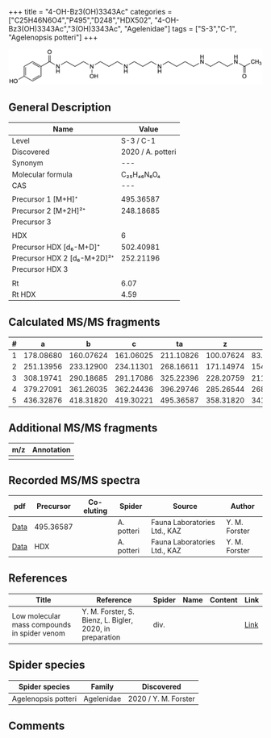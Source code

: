 +++
title = "4-OH-Bz3(OH)3343Ac"
categories = ["C25H46N6O4","P495","D248","HDX502",
"4-OH-Bz3(OH)3343Ac","3(OH)3343Ac",
"Agelenidae"]
tags = ["S-3","C-1",
"Agelenopsis potteri"]
+++

![](/img/4-OH-Bz3(OH)3343Ac.png)

## General Description

| Name                       | Value              |
|----------------------------|--------------------|
| Level                      | S-3 / C-1          |
| Discovered                 | 2020 / A. potteri  |
| Synonym                    | ---                |
| Molecular formula          | C₂₅H₄₆N₆O₄         |
| CAS                        | ---                |
|                            |                    |
| Precursor 1 [M+H]⁺         | 495.36587                   |
| Precursor 2 [M+2H]²⁺       | 248.18685                   |
| Precursor 3                |                    |
|                            |                    |
| HDX                        | 6                   |
| Precursor HDX   [d₆-M+D]⁺   | 502.40981                   |
| Precursor HDX 2 [d₆-M+2D]²⁺ | 252.21196                   |
| Precursor HDX 3            |                    |
|                            |                    |
| Rt                         | 6.07                   |
| Rt HDX                     | 4.59                   |

## Calculated MS/MS fragments

| # | a         | b         | c         | ta        | z         | y         | tz        |
|---|-----------|-----------|-----------|-----------|-----------|-----------|-----------|
| 1 | 178.08680 | 160.07624 | 161.06025 | 211.10826 | 100.07624 | 83.04969 | 117.10279 |
| 2 | 251.13956 | 233.12900 | 234.11301 | 268.16611 | 171.14974 | 154.12319 | 188.17629 |
| 3 | 308.19741 | 290.18685 | 291.17086 | 325.22396 | 228.20759 | 211.18104 | 245.23414 |
| 4 | 379.27091 | 361.26035 | 362.24436 | 396.29746 | 285.26544 | 268.23889 | 318.28690 |
| 5 | 436.32876 | 418.31820 | 419.30221 | 495.36587 | 358.31820 | 341.29165 | 375.34475 |

## Additional MS/MS fragments

| m/z | Annotation |
|-----|------------|
|     |            |

## Recorded MS/MS spectra

| pdf                                             | Precursor | Co-eluting | Spider      | Source                       | Author        |
|-------------------------------------------------|-----------|------------|-------------|------------------------------|---------------|
| [Data](/pdf/A-potteri/495_4-OH-Bz3(OH)3343Ac_Ap.pdf) | 495.36587 |           | A. potteri | Fauna Laboratories Ltd., KAZ | Y. M. Forster |
| [Data](/pdf/A-potteri/495_4-OH-Bz3(OH)3343Ac_Ap_HDX.pdf) | HDX |           | A. potteri | Fauna Laboratories Ltd., KAZ | Y. M. Forster |


## References

| Title | Reference | Spider | Name | Content | Link |
|-------|-----------|--------|------|---------|------|
| Low molecular mass compounds in spider venom      | Y. M. Forster, S. Bienz, L. Bigler, 2020, in preparation          | div.       |   |   | [Link](unknown) |

## Spider species

| Spider species     | Family     | Discovered           |
|--------------------|------------|----------------------|
| Agelenopsis potteri | Agelenidae | 2020 / Y. M. Forster |


## Comments